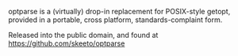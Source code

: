 optparse is a (virtually) drop-in replacement for POSIX-style getopt, provided in
a portable, cross platform, standards-complaint form.

Released into the public domain, and found at https://github.com/skeeto/optparse
